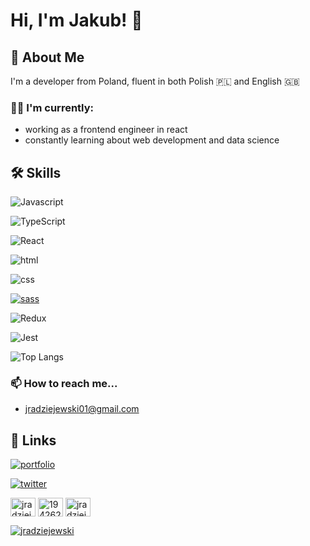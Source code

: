 
# Hi, I'm Jakub! 👋


## 🚀 About Me
I'm a developer from Poland, fluent in both Polish 🇵🇱 and English 🇬🇧

### 👩‍💻 I'm currently:
* working as a frontend engineer in react
* constantly learning about web development and data science

## 🛠 Skills

![Javascript](https://img.shields.io/badge/Javascript-F0DB4F?style=for-the-badge&logo=javascript&logoColor=black)

![TypeScript](https://img.shields.io/badge/TypeScript-blue?style=for-the-badge&logo=typescript&logoColor=ffffff) 

![React](https://img.shields.io/badge/React-lightblue?style=for-the-badge&logo=React&logoColor=black)

![html](https://img.shields.io/badge/html-orange?style=for-the-badge&logo=html5&logoColor=white)

![css](https://img.shields.io/badge/css-blue?style=for-the-badge&logo=css3&logoColor=white)

[![sass](https://img.shields.io/badge/sass-pink?style=for-the-badge&logo=sass&logoColor=black)](https://linkedin.com/in/jradziejewski/)

![Redux](https://img.shields.io/badge/Redux-white?style=for-the-badge&logo=Redux&logoColor=purple)

![Jest](https://img.shields.io/badge/Jest-907f7f?style=for-the-badge&logo=jest&logoColor=white)

![Top Langs](https://github-readme-stats.vercel.app/api/top-langs/?username=jradziejewski&layout=compact)

### 📫 How to reach me... 

* jradziejewski01@gmail.com

## 🔗 Links
[![portfolio](https://img.shields.io/badge/my_portfolio-000?style=for-the-badge&logo=ko-fi&logoColor=white)](https://jradziejewski.netlify.app/)

[![twitter](https://img.shields.io/badge/twitter-1DA1F2?style=for-the-badge&logo=twitter&logoColor=white)](https://twitter.com/jradziejewski1)

<p align="left">
<a href="https://linkedin.com/in/jradziejewski" target="blank"><img align="center" src="https://raw.githubusercontent.com/rahuldkjain/github-profile-readme-generator/master/src/images/icons/Social/linked-in-alt.svg" alt="jradziejewski" height="30" width="40" /></a>
<a href="https://stackoverflow.com/users/19426269" target="blank"><img align="center" src="https://raw.githubusercontent.com/rahuldkjain/github-profile-readme-generator/master/src/images/icons/Social/stack-overflow.svg" alt="19426269" height="30" width="40" /></a>
<a href="https://www.leetcode.com/jradziejewski" target="blank"><img align="center" src="https://raw.githubusercontent.com/rahuldkjain/github-profile-readme-generator/master/src/images/icons/Social/leet-code.svg" alt="jradziejewski" height="30" width="40" /></a>
</p>
<a href="https://www.codewars.com/users/jradziejewski/" target="blank"><img align="center" src="https://www.codewars.com/users/jradziejewski/badges/large" alt="jradziejewski"/></a>
</p>

